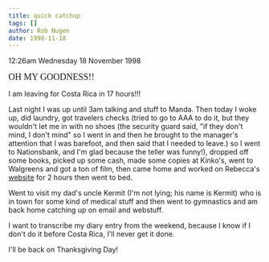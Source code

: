```yaml
---
title: quick catchup
tags: []
author: Rob Nugen
date: 1998-11-18
---
```


<title>Eeep!</title>

<p class=date>12:26am Wednesday 18 November 1998</p>

<p><font size="+1" face="comic sans MS">OH MY GOODNESS!!</font>

<p>I am leaving for Costa Rica in 17 hours!!!

<p>Last night I was up until 3am talking and stuff to Manda.  Then today I woke up, did laundry, got travelers checks (tried to go to AAA to do it, but they wouldn't let me in with no shoes (the security guard said, "if they don't mind, I don't mind" so I went in and then he brought to the manager's attention that I was barefoot, and then said that I needed to leave.) so I went to Nationsbank, and I'm glad because the teller was funny!), dropped off some books, picked up some cash, made some copies at Kinko's, went to Walgreens and got a ton of film, then came home and worked on Rebecca's <a href="https://www.indigoangel.com">website</a> for 2 hours then went to bed.

<p>Went to visit my dad's uncle Kermit (I'm not lying; his name is Kermit) who is in town for some kind of medical stuff and then went to gymnastics and am back home catching up on email and webstuff.

<p>I want to transcribe my diary entry from the weekend, because I know if I don't do it before Costa Rica, I'll never get it done.

<p>I'll be back on Thanksgiving Day!
</p>
